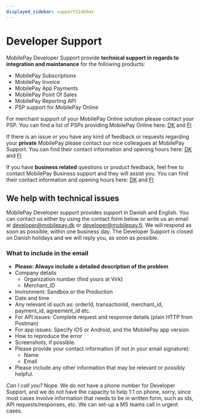 ```yaml
---
displayed_sidebar: supportSidebar
---
```


# Developer Support

MobilePay Developer Support provide **technical support in regards to integration and maintanance** for the following products:

* MobilePay Subscriptions
* MobilePay Invoice
* MobilePay App Payments
* MobilePay Point Of Sales
* MobilePay Reporting API
* PSP support for MobilePay Online

For merchant support of your MobilePay Online solution please contact your PSP. You can find a list of PSPs providing MobilePay Online here: [DK](https://mobilepay.dk/erhverv/payment-service-providers-liste) and [FI](https://mobilepay.fi/yrityksille/maksupalveluntarjoajat)

If there is an issue or you have any kind of feedback or requests regarding your **private** MobilePay please contact our nice colleagues at MobilePay Support. You can find their contact information and opening hours here: [DK](https://mobilepay.dk/hjaelp/mobilepay-til-private#kontakt) and [FI](https://mobilepay.fi/asiakastuki/mobilepay-kayttajille)

If you have **business related** questions or product feedback, feel free to contact MobilePay Business support and they will assist you. You can find their contact information and opening hours here: [DK](https://mobilepay.dk/hjaelp/mobilepay-til-erhverv#kontakt) and [FI](https://mobilepay.fi/asiakastuki/mobilepay-yrityksille)

## We help with technical issues

MobilePay Developer support provides support in Danish and English. You can contact us either by using the contact form below or write us an email at developer@mobilepay.dk or developer@mobilepay.fi. We will respond as soon as possible, within one business day. The Developer Support is closed on Danish holidays and we will reply you, as soon as possible.

### What to include in the email

* **Please: Always include a detailed description of the problem**
* Company details
  * Organization number (find yours at Virk)
  * Merchant_ID  
* Invironment: Sandbox or the Production
* Date and time
* Any relevant id such as: orderId, transactionId, merchant_id, payment_id, agreement_id etc.
* For API issues: Complete request and response details (plain HTTP from Postman)
* For app issues: Specify iOS or Android, and the MobilePay app version
* How to reproduce the error
* Screenshots, if possible.
* Please provide your contact information (if not in your email signature):
  * Name
  * Email
* Please include any other information that may be relevant or possibly helpful.

*Can I call you?*
Nope. We do not have a phone number for Developer Support, and we do not have the capacity to help 1:1 on phone, sorry, since most cases involve information that needs to be in written form, such as ids, API requests/responses, etc. We can set-up a MS teams call in urgent cases.
